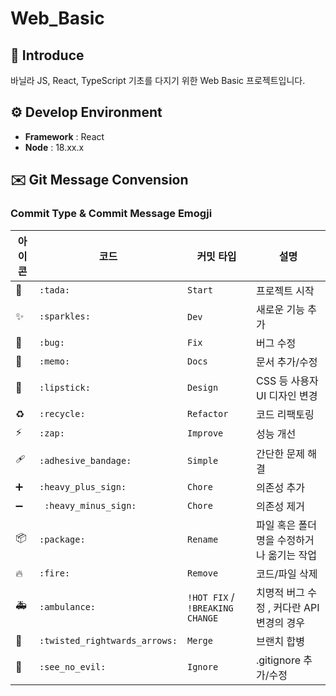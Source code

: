 # Web_Basic

## 📄 Introduce

바닐라 JS, React, TypeScript 기초를 다지기 위한 Web Basic 프로젝트입니다.

## ⚙️ Develop Environment

- **Framework** : React
- **Node** : 18.xx.x

## ✉️ Git Message Convension

### Commit Type & Commit Message Emogji

| 아이콘 | 코드                          | 커밋 타입                       | 설명                                      |
| ------ | ----------------------------- | ------------------------------- | ----------------------------------------- |
| 🎉     | `:tada:`                      | `Start`                         | 프로젝트 시작                             |
| ✨     | `:sparkles:`                  | `Dev`                           | 새로운 기능 추가                          |
| 🐛     | `:bug:`                       | `Fix`                           | 버그 수정                                 |
| 📝     | `:memo:`                      | `Docs`                          | 문서 추가/수정                            |
| 💄     | `:lipstick:`                  | `Design`                        | CSS 등 사용자 UI 디자인 변경              |
| ♻️     | `:recycle:`                   | `Refactor`                      | 코드 리팩토링                             |
| ⚡️    | `:zap:`                       | `Improve`                       | 성능 개선                                 |
| 🩹     | `:adhesive_bandage:`          | `Simple`                        | 간단한 문제 해결                          |
| ➕     | `:heavy_plus_sign:`           | `Chore`                         | 의존성 추가                               |
| ➖     | ` :heavy_minus_sign:`         | `Chore`                         | 의존성 제거                               |
| 📦     | `:package:`                   | `Rename`                        | 파일 혹은 폴더명을 수정하거나 옮기는 작업 |
| 🔥     | `:fire:`                      | `Remove`                        | 코드/파일 삭제                            |
| 🚑     | `:ambulance:`                 | `!HOT FIX` / `!BREAKING CHANGE` | 치명적 버그 수정 , 커다란 API 변경의 경우 |
| 🔀     | `:twisted_rightwards_arrows:` | `Merge`                         | 브랜치 합병                               |
| 🙈     | `:see_no_evil:`               | `Ignore`                        | .gitignore 추가/수정                      |
